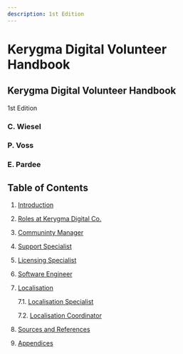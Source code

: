 ```yaml
---
description: 1st Edition
---
```


# Kerygma Digital Volunteer Handbook

## Kerygma Digital Volunteer Handbook

1st Edition

### C. Wiesel

### P. Voss

### E. Pardee

## Table of Contents

1. [Introduction](./1.-introduction.md)  
2. [Roles at Kerygma Digital Co.](./2.-roles-within-kerygma-digital-co..md)  
3. [Communinty Manager](./3.-community-manager.md)  
4. [Support Specialist](./4.-support-specialist.md)  
5. [Licensing Specialist](./5.-licensing-specialist.md)  
6. [Software Engineer](./6.-software-engineer.md)  
7. [Localisation](./7.-localisation.md)  

   7.1. [Localisation Specialist](./7.-localisation.md#71-Localisation-Specialist)  

   7.2. [Localisation Coordinator](./7.-localisation.md#72-Localisation-Coordinator)  

8. [Sources and References](./8.-sources-and-references.md)  
9. [Appendices](./9.-appendices.md)  

